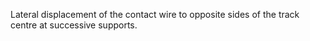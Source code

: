 Lateral displacement of the contact wire to opposite sides of the track centre at successive supports.
